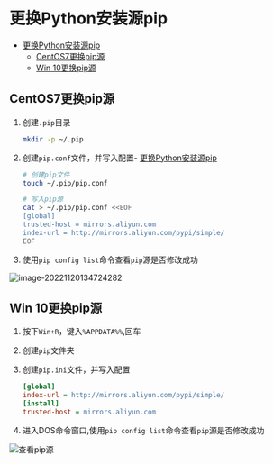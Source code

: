 # 更换Python安装源pip
- [更换Python安装源pip](#更换python安装源pip)
  - [CentOS7更换pip源](#centos7更换pip源)
  - [Win 10更换pip源](#win-10更换pip源)
## CentOS7更换pip源

1. 创建`.pip`目录

   ```bash
   mkdir -p ~/.pip
   ```

2. 创建`pip.conf`文件，并写入配置- [更换Python安装源pip](#更换python安装源pip)

   ```bash
   # 创建pip文件
   touch ~/.pip/pip.conf
   
   # 写入pip源
   cat > ~/.pip/pip.conf <<EOF
   [global]
   trusted-host = mirrors.aliyun.com
   index-url = http://mirrors.aliyun.com/pypi/simple/
   EOF
   ```

3. 使用`pip config list`命令查看`pip`源是否修改成功

![image-20221120134724282](https://s2.loli.net/2022/11/20/FkamoKgUxjXODYh.png)

## Win 10更换pip源

1. 按下`Win+R`，键入`%APPDATA%%`,回车

2. 创建`pip`文件夹

3. 创建`pip.ini`文件，并写入配置

   ```ini
   [global]
   index-url = http://mirrors.aliyun.com/pypi/simple/
   [install]
   trusted-host = mirrors.aliyun.com
   ```

4. 进入DOS命令窗口,使用`pip config list`命令查看`pip`源是否修改成功

![查看pip源](https://s2.loli.net/2022/11/19/a1vyClr5OSeW6Au.png)

